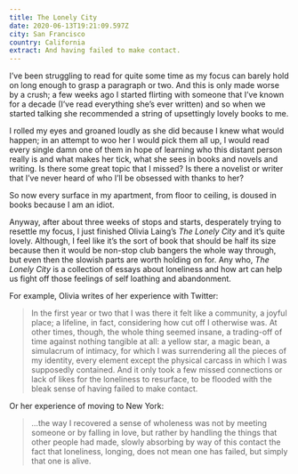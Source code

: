 ```yaml
---
title: The Lonely City
date: 2020-06-13T19:21:09.597Z
city: San Francisco
country: California
extract: And having failed to make contact.
---
```



I’ve been struggling to read for quite some time as my focus can barely hold on long enough to grasp a paragraph or two. And this is only made worse by a crush; a few weeks ago I started flirting with someone that I’ve known for a decade (I’ve read everything she’s ever written) and so when we started talking she recommended a string of upsettingly lovely books to me. 

I rolled my eyes and groaned loudly as she did because I knew what would happen; in an attempt to woo her I would pick them all up, I would read every single damn one of them in hope of learning who this distant person really is and what makes her tick, what she sees in books and novels and writing. Is there some great topic that I missed? Is there a novelist or writer that I’ve never heard of who I’ll be obsessed with thanks to her? 

So now every surface in my apartment, from floor to ceiling, is doused in books because I am an idiot.

Anyway, after about three weeks of stops and starts, desperately trying to resettle my focus, I just finished Olivia Laing’s *The Lonely City* and it’s quite lovely. Although, I feel like it’s the sort of book that should be half its size because then it would be non-stop club bangers the whole way through, but even then the slowish parts are worth holding on for. Any who, *The Lonely City* is a collection of essays about loneliness and how art can help us fight off those feelings of self loathing and abandonment.

For example, Olivia writes of her experience with Twitter:

> In the first year or two that I was there it felt like a community, a joyful place; a lifeline, in fact, considering how cut off I otherwise was. At other times, though, the whole thing seemed insane, a trading-off of time against nothing tangible at all: a yellow star, a magic bean, a simulacrum of intimacy, for which I was surrendering all the pieces of my identity, every element except the physical carcass in which I was supposedly contained. And it only took a few missed connections or lack of likes for the loneliness to resurface, to be flooded with the bleak sense of having failed to make contact.

Or her experience of moving to New York:

> ...the way I recovered a sense of wholeness was not by meeting someone or by falling in love, but rather by handling the things that other people had made, slowly absorbing by way of this contact the fact that loneliness, longing, does not mean one has failed, but simply that one is alive.